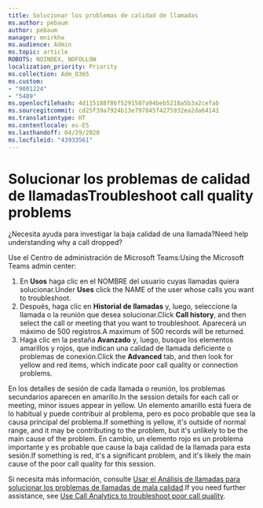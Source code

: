 ```yaml
---
title: Solucionar los problemas de calidad de llamadas
ms.author: pebaum
author: pebaum
manager: mnirkhe
ms.audience: Admin
ms.topic: article
ROBOTS: NOINDEX, NOFOLLOW
localization_priority: Priority
ms.collection: Adm_O365
ms.custom:
- "9001224"
- "5489"
ms.openlocfilehash: 4d115188f86f5291507a94beb5218a5b3a2cefab
ms.sourcegitcommit: cd25f39a7924b13e797845f4275932ea2da64141
ms.translationtype: HT
ms.contentlocale: es-ES
ms.lasthandoff: 04/29/2020
ms.locfileid: "43933561"
---
```

# <a name="troubleshoot-call-quality-problems"></a><span data-ttu-id="d809d-102">Solucionar los problemas de calidad de llamadas</span><span class="sxs-lookup"><span data-stu-id="d809d-102">Troubleshoot call quality problems</span></span>

<span data-ttu-id="d809d-103">¿Necesita ayuda para investigar la baja calidad de una llamada?</span><span class="sxs-lookup"><span data-stu-id="d809d-103">Need help understanding why a call dropped?</span></span>

<span data-ttu-id="d809d-104">Use el Centro de administración de Microsoft Teams:</span><span class="sxs-lookup"><span data-stu-id="d809d-104">Using the Microsoft Teams admin center:</span></span>

1. <span data-ttu-id="d809d-105">En **Usos** haga clic en el NOMBRE del usuario cuyas llamadas quiera solucionar.</span><span class="sxs-lookup"><span data-stu-id="d809d-105">Under **Uses** click the NAME of the user whose calls you want to troubleshoot.</span></span>
2. <span data-ttu-id="d809d-106">Después, haga clic en **Historial de llamadas** y, luego, seleccione la llamada o la reunión que desea solucionar.</span><span class="sxs-lookup"><span data-stu-id="d809d-106">Click **Call history**, and then select the call or meeting that you want to troubleshoot.</span></span> <span data-ttu-id="d809d-107">Aparecerá un máximo de 500 registros.</span><span class="sxs-lookup"><span data-stu-id="d809d-107">A maximum of 500 records will be returned.</span></span>
3. <span data-ttu-id="d809d-108">Haga clic en la pestaña **Avanzado** y, luego, busque los elementos amarillos y rojos, que indican una calidad de llamada deficiente o problemas de conexión.</span><span class="sxs-lookup"><span data-stu-id="d809d-108">Click the **Advanced** tab, and then look for yellow and red items, which indicate poor call quality or connection problems.</span></span>

<span data-ttu-id="d809d-109">En los detalles de sesión de cada llamada o reunión, los problemas secundarios aparecen en amarillo.</span><span class="sxs-lookup"><span data-stu-id="d809d-109">In the session details for each call or meeting, minor issues appear in yellow.</span></span> <span data-ttu-id="d809d-110">Un elemento amarillo está fuera de lo habitual y puede contribuir al problema, pero es poco probable que sea la causa principal del problema.</span><span class="sxs-lookup"><span data-stu-id="d809d-110">If something is yellow, it's outside of normal range, and it may be contributing to the problem, but it's unlikely to be the main cause of the problem.</span></span> <span data-ttu-id="d809d-111">En cambio, un elemento rojo es un problema importante y es probable que cause la baja calidad de la llamada para esta sesión.</span><span class="sxs-lookup"><span data-stu-id="d809d-111">If something is red, it's a significant problem, and it's likely the main cause of the poor call quality for this session.</span></span>

<span data-ttu-id="d809d-112">Si necesita más información, consulte [Usar el Análisis de llamadas para solucionar los problemas de llamadas de mala calidad](https://docs.microsoft.com/microsoftteams/use-call-analytics-to-troubleshoot-poor-call-quality#troubleshoot-call-quality-problems-using-call-analytics).</span><span class="sxs-lookup"><span data-stu-id="d809d-112">If you need further assistance, see [Use Call Analytics to troubleshoot poor call quality](https://docs.microsoft.com/microsoftteams/use-call-analytics-to-troubleshoot-poor-call-quality#troubleshoot-call-quality-problems-using-call-analytics).</span></span>

